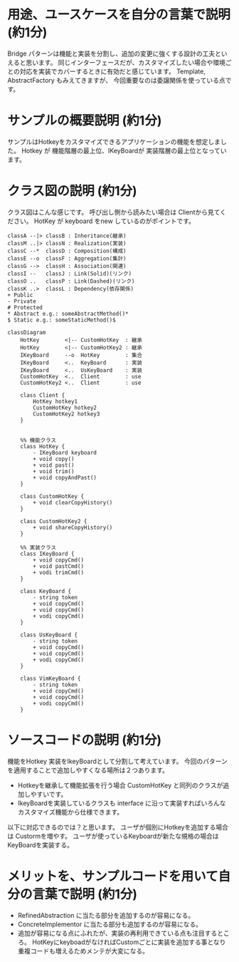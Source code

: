# 用途、ユースケースを自分の言葉で説明 (約1分)
Bridge パターンは機能と実装を分割し、追加の変更に強くする設計の工夫といえると思います。
同じインターフェースだが、カスタマイズしたい場合や環境ごとの対応を実装でカバーするときに有効だと感じています。
Template, AbstractFactory もみえてきますが、 今回重要なのは委譲関係を使っている点です。

# サンプルの概要説明 (約1分)
サンプルはHotkeyをカスタマイズできるアプリケーションの機能を想定しました。
Hotkey が 機能階層の最上位、IKeyBoardが 実装階層の最上位となっています。


# クラス図の説明 (約1分)
クラス図はこんな感じです。
呼び出し側から読みたい場合は Clientから見てください。
HotKey が keyboard をnew しているのがポイントです。

    classA --|> classB : Inheritance(継承)
    classM ..|> classN : Realization(実装)
    classC --*  classD : Composition(構成)
    classE --o  classF : Aggregation(集計)
    classG -->  classH : Association(関連)
    classI --   classJ : Link(Solid)(リンク)
    classO ..   classP : Link(Dashed)(リンク)
    classK ..>  classL : Dependency(依存関係)
    + Public
    - Private
    # Protected
    * Abstract e.g.: someAbstractMethod()*
    $ Static e.g.: someStaticMethod()$

```mermaid
classDiagram
    HotKey        <|-- CustomHotKey  : 継承
    HotKey        <|-- CustomHotKey2 : 継承
    IKeyBoard     --o  HotKey        : 集合
    IKeyBoard     <..  KeyBoard      : 実装
    IKeyBoard     <..  UsKeyBoard    : 実装
    CustomHotKey  <..  Client        : use
    CustomHotKey2 <..  Client        : use

    class Client {
        HotKey hotkey1
        CustomHotKey hotkey2
        CustomHotKey2 hotkey3
    }
    

    %% 機能クラス
    class HotKey {
        - IKeyBoard keyboard
        + void copy()
        + void past()
        + void trim()
        + void copyAndPast()
    }

    class CustomHotKey {
        + void clearCopyHistory()
    }

    class CustomHotKey2 {
        + void shareCopyHistory()
    }

    %% 実装クラス
    class IKeyBoard {
        + void copyCmd()
        + void pastCmd()
        + vodi trimCmd()
    }

    class KeyBoard {
        - string token
        + void copyCmd()
        + void copyCmd()
        + vodi copyCmd()
    }

    class UsKeyBoard {
        - string token
        + void copyCmd()
        + void copyCmd()
        + vodi copyCmd()
    }

    class VimKeyBoard {
        - string token
        + void copyCmd()
        + void copyCmd()
        + vodi copyCmd()
    }

```

# ソースコードの説明 (約1分)
機能をHotkey
実装をIkeyBoardとして分割して考えています。
今回のパターンを適用することで追加しやすくなる場所は２つあります。
- Hotkeyを継承して機能拡張を行う場合 CustomHotKey と同列のクラスが追加しやすいです。
- IkeyBoardを実装しているクラスも interface に沿って実装すればいろんなカスタマイズ機能から仕様できます。

以下に対応できるのでは？と思います。
ユーザが個別にHotkeyを追加する場合は Custormを増やす。
ユーザが使っているKeyboardが新たな規格の場合は KeyBoardを実装する。

# メリットを、サンプルコードを用いて自分の言葉で説明 (約1分)
- RefinedAbstraction に当たる部分を追加するのが容易になる。
- ConcreteImplementor に当たる部分も追加するのが容易になる。
- 追加が容易になる点にふれたが、実装の再利用できている点も注目するところ。
HotKeyにkeyboadがなければCustomごとに実装を追加する事となり重複コードも増えるためメンテが大変になる。
